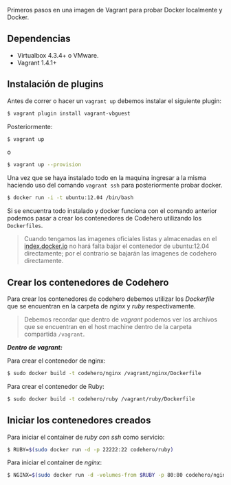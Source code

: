 Primeros pasos en una imagen de Vagrant para probar Docker localmente y Docker.

## Dependencias

- Virtualbox 4.3.4+ o VMware.
- Vagrant 1.4.1+

## Instalación de plugins
Antes de correr o hacer un `vagrant up` debemos instalar el siguiente plugin:

```sh
$ vagrant plugin install vagrant-vbguest
```

Posteriormente:

```sh
$ vagrant up
```

o

```sh
$ vagrant up --provision
```

Una vez que se haya instalado todo en la maquina ingresar a la misma haciendo uso del comando
`vagrant ssh` para posteriormente probar docker.

```sh
$ docker run -i -t ubuntu:12.04 /bin/bash
```

Si se encuentra todo instalado y docker funciona con el comando anterior podemos pasar
a crear los contenedores de Codehero utilizando los `Dockerfiles`.

> Cuando tengamos las imagenes oficiales listas y almacenadas en el [index.docker.io](http://index.docker.io)
no hará falta bajar el contenedor de ubuntu:12.04 directamente; por el contrario se bajarán las imagenes
de codehero directamente.

## Crear los contenedores de Codehero

Para crear los contenedores de codehero debemos utilizar los *Dockerfile* que se encuentran
en la carpeta de *nginx* y *ruby* respectivamente.

> Debemos recordar que dentro de *vagrant* podemos ver los archivos que se encuentran en el
host machine dentro de la carpeta compartida `/vagrant`.

***Dentro de vagrant:***

Para crear el contenedor de nginx:

```sh
$ sudo docker build -t codehero/nginx /vagrant/nginx/Dockerfile
```

Para crear el contenedor de Ruby:

```sh
$ sudo docker build -t codehero/ruby /vagrant/ruby/Dockerfile
```

## Iniciar los contenedores creados

Para iniciar el container de *ruby con ssh* como servicio:

```sh
$ RUBY=$(sudo docker run -d -p 22222:22 codehero/ruby)
```

Para iniciar el container de *nginx*:

```sh
$ NGINX=$(sudo docker run -d -volumes-from $RUBY -p 80:80 codehero/nginx)
```
